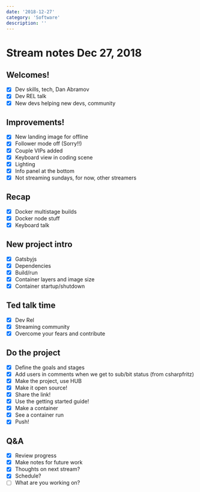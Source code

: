 ```yaml
---
date: '2018-12-27'
category: 'Software'
description: ''
---
```


# Stream notes Dec 27, 2018

## Welcomes!

- [x] Dev skills, tech, Dan Abramov
- [x] Dev REL talk
- [x] New devs helping new devs, community

## Improvements!

- [x] New landing image for offline
- [x] Follower mode off (Sorry!!)
- [x] Couple VIPs added
- [x] Keyboard view in coding scene
- [x] Lighting
- [x] Info panel at the bottom
- [x] Not streaming sundays, for now, other streamers

## Recap

- [x] Docker multistage builds
- [x] Docker node stuff
- [x] Keyboard talk

## New project intro

- [x] Gatsbyjs
- [x] Dependencies
- [x] Build/run
- [x] Container layers and image size
- [x] Container startup/shutdown

## Ted talk time

- [x] Dev Rel
- [x] Streaming community
- [x] Overcome your fears and contribute

## Do the project

- [x] Define the goals and stages
- [x] Add users in comments when we get to sub/bit status (from csharpfritz)
- [x] Make the project, use HUB
- [x] Make it open source!
- [x] Share the link!
- [x] Use the getting started guide!
- [x] Make a container
- [x] See a container run
- [x] Push!

## Q&A

- [x] Review progress
- [x] Make notes for future work
- [x] Thoughts on next stream?
- [x] Schedule?
- [ ] What are you working on?
